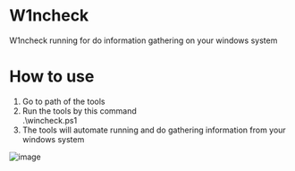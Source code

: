 # W1ncheck
W1ncheck running for do information gathering on your windows system

# How to use
1. Go to path of the tools <br>
2. Run the tools by this command <br>
.\wincheck.ps1<br>
3. The tools will automate running and do gathering information from your windows system

![image](https://github.com/joelindra/W1ncheck/assets/44172898/9e996b60-2628-45e2-aab2-c39b59781a39)
